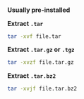 #### 

**Usually pre-installed**

**Extract `.tar`**

```bash
tar -xvf file.tar
```

**Extract `.tar.gz` or `.tgz`**

```bash
tar -xvzf file.tar.gz
```

**Extract `.tar.bz2`**

```bash
tar -xvjf file.tar.bz2
```

